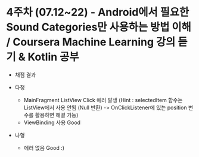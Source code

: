 # 4주차 (07.12~22) - Android에서 필요한 Sound Categories만 사용하는 방법 이해 / Coursera Machine Learning 강의 듣기 & Kotlin 공부

- 채점 결과
 * 다정
    - MainFragment ListView Click 에러 발생 (Hint : selectedItem 함수는 ListView에서 사용 안됨 (Null 반환) -> OnClickListener에 있는 position 변수를 활용하면 해결 가능)
    - ViewBinding 사용 Good
    
 * 나형
    - 에러 없음 Good :)
